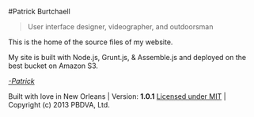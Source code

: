 #Patrick Burtchaell
 > User interface designer, videographer, and outdoorsman

This is the home of the source files of my website. 

My site is built with Node.js, Grunt.js, & Assemble.js and deployed on the best bucket on Amazon S3. 

_[-Patrick](http://github.com/pburtchaell)_


Built with love in New Orleans | Version: **1.0.1**
[Licensed under MIT](http://opensource.org/licenses/mit-license.php) | Copyright (c) 2013 PBDVA, Ltd.